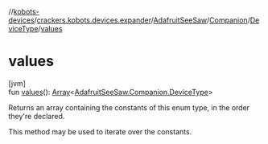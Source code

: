 //[kobots-devices](../../../../../index.md)/[crackers.kobots.devices.expander](../../../index.md)/[AdafruitSeeSaw](../../index.md)/[Companion](../index.md)/[DeviceType](index.md)/[values](values.md)

# values

[jvm]\
fun [values](values.md)(): [Array](https://kotlinlang.org/api/latest/jvm/stdlib/kotlin/-array/index.html)&lt;[AdafruitSeeSaw.Companion.DeviceType](index.md)&gt;

Returns an array containing the constants of this enum type, in the order they're declared.

This method may be used to iterate over the constants.
